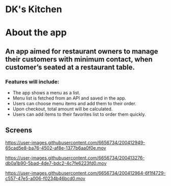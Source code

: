 # DK's Kitchen

# About the app

## An app aimed for restaurant owners to manage their customers with minimum contact, when customer’s seated at a restaurant table.

### Features will include:
- The app shows a menu as a list.
- Menu list is fetched from an API and saved in the app.
- Users can choose menu items and add them to their order.
- Upon checkout, total amount will be calculated.
- Users can add items to their favorites list to order them quickly.

## Screens



https://user-images.githubusercontent.com/6656734/200412949-65cad5e8-ba76-4502-af8e-1377b6aa0f0e.mov


https://user-images.githubusercontent.com/6656734/200413276-db0a1b90-5bad-4de7-bdc2-4c7fe6223fd0.mov


https://user-images.githubusercontent.com/6656734/200412964-6f1f4729-c557-47e5-a006-f0234b46bcd0.mov



